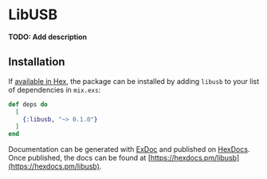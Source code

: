 # LibUSB

**TODO: Add description**

## Installation

If [available in Hex](https://hex.pm/docs/publish), the package can be installed
by adding `libusb` to your list of dependencies in `mix.exs`:

```elixir
def deps do
  [
    {:libusb, "~> 0.1.0"}
  ]
end
```

Documentation can be generated with [ExDoc](https://github.com/elixir-lang/ex_doc)
and published on [HexDocs](https://hexdocs.pm). Once published, the docs can
be found at [https://hexdocs.pm/libusb](https://hexdocs.pm/libusb).

